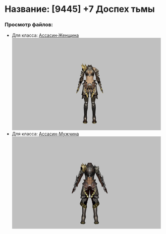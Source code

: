 # Название: [9445] +7 Доспех тьмы

### Просмотр файлов:
- Для класса: [Ассасин-Женщина](Ассасин-Женщина)
![p070002.png](Ассасин-Женщина/p070002.png)
- Для класса: [Ассасин-Мужчина](Ассасин-Мужчина)
![p060002.png](Ассасин-Мужчина/p060002.png)
